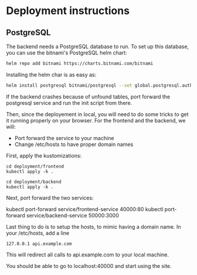 # Deployment instructions

## PostgreSQL

The backend needs a PostgreSQL database to run. To set up this database, you can use the bitnami's PostgreSQL helm chart:

```bash
helm repo add bitnami https://charts.bitnami.com/bitnami
```

Installing the helm char is as easy as:

```bash
helm install postgresql bitnami/postgresql --set global.postgresql.auth.username=postgres,global.postgresql.auth.password=postgres,global.postgresql.auth.database=postgres --set initdbScripts."init\.sql"="drop table if exists participe;drop table if exists depense;drop table if exists voyage;drop table if exists utilisateur;create table utilisateur(id_utilisateur SERIAL primary key\,prenom varchar(50)\,nom varchar(50)\,email varchar(100)\,id_voyage integer);create table voyage(id_voyage SERIAL primary key \,titre varchar(50)\,description varchar(100));create table depense(id_depense SERIAL  primary key \,titre varchar(50)\,description varchar(50)\,montant decimal\,date_crea date\,id_voyage integer\,id_utilisateur integer);"
```

If the backend crashes because of unfound tables, port forward the postgresql service and run the init script from there.

Then, since the deployement in local, you will need to do some tricks to get it running properly on your browser. For the frontend and the backend, we will:

-  Port forward the service to your machine
-  Change /etc/hosts to have proper domain names

First, apply the kustomizations:

```
cd deployment/frontend
kubectl apply -k .
```

```
cd deployment/backend
kubectl apply -k .
```

Next, port forward the two services:

kubectl port-forward service/frontend-service 40000:80
kubectl port-forward service/backend-service 50000:3000

Last thing to do is to setup the hosts, to mimic having a domain name.
In your /etc/hosts, add a line

```
127.0.0.1 api.example.com
```

This will redirect all calls to api.example.com to your local machine.

You should be able to go to localhost:40000 and start using the site.
